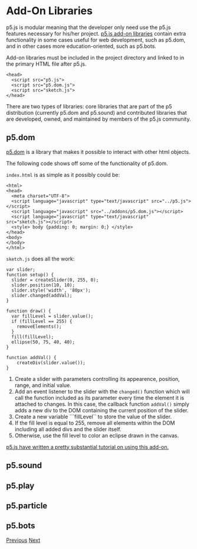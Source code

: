 # Add-On Libraries 

p5.js is modular meaning that the developer only need use the p5.js features necessary for his/her project. [p5.js add-on libraries](http://p5js.org/libraries/#using-a-library) contain extra functionality in some cases useful for web development, such as p5.dom, and in other cases more education-oriented, such as p5.bots. 

Add-on libraries must be included in the project directory and linked to in the primary HTML file after p5.js.

```
<head>
  <script src="p5.js">
  <script src="p5.dom.js">
  <script src="sketch.js">
</head>
```

There are two types of libraries: core libraries that are part of the p5 distribution (currently p5.dom and p5.sound) and contributed libraries that are developed, owned, and maintained by members of the p5.js community.

## p5.dom

[p5.dom](http://p5js.org/reference/#/libraries/p5.dom) is a library that makes it possible to interact with other html objects.

The following code shows off some of the functionality of p5.dom.

```index.html``` is as simple as it possibly could be:

```
<html>
<head>
  <meta charset="UTF-8">
  <script language="javascript" type="text/javascript" src="../p5.js"></script>
  <script language="javascript" src="../addons/p5.dom.js"></script>
  <script language="javascript" type="text/javascript" src="sketch.js"></script>
  <style> body {padding: 0; margin: 0;} </style>
</head>
<body>
</body>
</html>
```

```sketch.js``` does all the work:

```
var slider;
function setup() {
  slider = createSlider(0, 255, 0);
  slider.position(10, 10);
  slider.style('width', '80px');
  slider.changed(addVal);
}

function draw() {
  var fillLevel = slider.value();
  if (fillLevel == 255) {
  	removeElements();
  }
  fill(fillLevel);
  ellipse(50, 75, 40, 40);
}

function addVal() {
	createDiv(slider.value());
}
```

1. Create a slider with parameters controlling its appearence, position, range, and initial value.
2. Add an event listener to the slider with the ```changed()``` function which will call the function included as its parameter every time the element it is attached to changes. In this case, the callback function ```addVal()``` simply adds a new div to the DOM containing the current position of the slider.
3. Create a new variable ```fillLevel`` to store the value of the slider.
4. If the fill level is equal to 255, remove all elements within the DOM including all added divs and the slider itself.
5. Otherwise, use the fill level to color an eclipse drawn in the canvas.

[p5.js have written a pretty substantial tutorial on using this add-on.](https://github.com/processing/p5.js/wiki/Beyond-the-canvas)

## p5.sound

## p5.play

## p5.particle

## p5.bots

[Previous](https://github.com/rabin2360/Presentation3/blob/master/WebGL.md) [Next](https://github.com/rabin2360/Presentation3/blob/master/p5InComparison.md)
